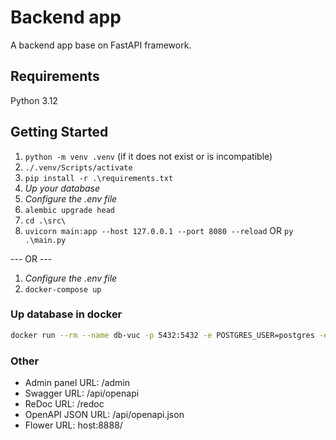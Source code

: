 # Backend app

A backend app base on FastAPI framework.

## Requirements

Python 3.12

## Getting Started

1. ```python -m venv .venv``` (if it does not exist or is incompatible)
2. ```./.venv/Scripts/activate```
3. ```pip install -r .\requirements.txt```
4. *Up your database*
5. *Configure the .env file*
6. ```alembic upgrade head```
7. ```cd .\src\```
8. ```uvicorn main:app --host 127.0.0.1 --port 8080 --reload``` OR ```py .\main.py```

--- OR ---

1. *Configure the .env file*
2. ```docker-compose up```



### Up database in docker 
```bash
docker run --rm --name db-vuc -p 5432:5432 -e POSTGRES_USER=postgres -e POSTGRES_PASSWORD=postgres -e POSTGRES_DB=name_db -d postgres:15
```


### Other

* Admin panel URL: /admin
* Swagger URL: /api/openapi
* ReDoc URL: /redoc
* OpenAPI JSON URL: /api/openapi.json 
* Flower URL: host:8888/
